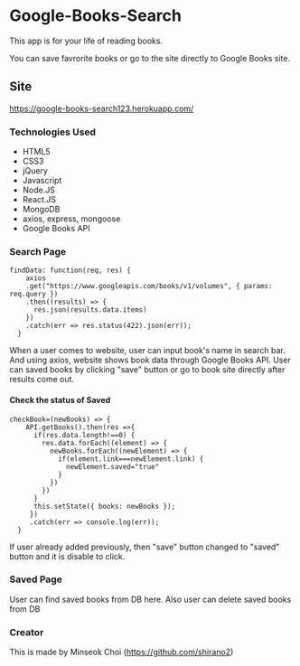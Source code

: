 # Google-Books-Search

This app is for your life of reading books.

You can save favrorite books or go to the site directly to Google Books site.

## Site
https://google-books-search123.herokuapp.com/


### Technologies Used

* HTML5
* CSS3
* jQuery
* Javascript
* Node.JS
* React.JS
* MongoDB
* axios, express, mongoose
* Google Books API


### Search Page 

```
findData: function(req, res) {
    axios
    .get("https://www.googleapis.com/books/v1/volumes", { params: req.query })
    .then((results) => {
      res.json(results.data.items)
    })
    .catch(err => res.status(422).json(err));
  }
```

When a user comes to website, user can input book's name in search bar. And using axios, website shows book data through Google Books API. User can saved books by clicking "save" button or go to book site directly after results come out. 

#### Check the status of Saved

```
checkBook=(newBooks) => {
    API.getBooks().then(res =>{
      if(res.data.length!==0) {
        res.data.forEach((element) => {
          newBooks.forEach((newElement) => {
            if(element.link===newElement.link) {
              newElement.saved="true"
            }
          })
        })
      }
      this.setState({ books: newBooks });
     })
     .catch(err => console.log(err));
  }
```

If user already added previously, then "save" button changed to "saved" button and it is disable to click.

### Saved Page

User can find saved books from DB here. Also user can delete saved books from DB


### Creator
This is made by Minseok Choi (https://github.com/shirano2)
